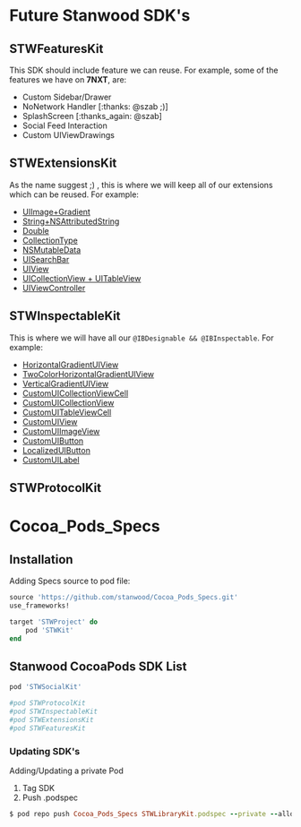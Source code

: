 

# Future Stanwood SDK's

## STWFeaturesKit

This SDK should include feature we can reuse. For example, some of the features we have on **7NXT**, are:

* Custom Sidebar/Drawer
* NoNetwork Handler [:thanks: @szab ;)]
* SplashScreen [:thanks_again: @szab]
* Social Feed Interaction
* Custom UIViewDrawings


## STWExtensionsKit

As the name suggest ;) , this is where we will keep all of our extensions which can be reused. For example: 

* [UIImage+Gradient](https://github.com/stanwood/Mach_Dich_Krass_Swift/blob/9f844ffe63207bc81a21478e03532fa83f0f6e5a/Mach_Dich_Krass/UIImage%2BGradient.swift)
* [String+NSAttributedString](https://github.com/stanwood/Mach_Dich_Krass_Swift/blob/9f844ffe63207bc81a21478e03532fa83f0f6e5a/Mach_Dich_Krass/String%2BNSAttributedString.swift)
* [Double](https://github.com/stanwood/Mach_Dich_Krass_Swift/blob/9f844ffe63207bc81a21478e03532fa83f0f6e5a/Mach_Dich_Krass/Double.swift)
* [CollectionType](https://github.com/stanwood/Mach_Dich_Krass_Swift/blob/9f844ffe63207bc81a21478e03532fa83f0f6e5a/Mach_Dich_Krass/CollectionType.swift)
* [NSMutableData](https://github.com/stanwood/Mach_Dich_Krass_Swift/blob/9f844ffe63207bc81a21478e03532fa83f0f6e5a/Mach_Dich_Krass/NSMutableData.swift)
* [UISearchBar](https://github.com/stanwood/Mach_Dich_Krass_Swift/blob/9f844ffe63207bc81a21478e03532fa83f0f6e5a/Mach_Dich_Krass/UISearchBar.swift)
* [UIView](https://github.com/stanwood/Mach_Dich_Krass_Swift/blob/9f844ffe63207bc81a21478e03532fa83f0f6e5a/Mach_Dich_Krass/UIViewExtension.swift)
* [UICollectionView + UITableView](https://github.com/stanwood/Mach_Dich_Krass_Swift/blob/9f844ffe63207bc81a21478e03532fa83f0f6e5a/Mach_Dich_Krass/UICollectionView%20%2B%20UITableView.swift)
* [UIViewController](https://github.com/stanwood/Mach_Dich_Krass_Swift/blob/9f844ffe63207bc81a21478e03532fa83f0f6e5a/Mach_Dich_Krass/UIViewController.swift)

## STWInspectableKit

This is where we will have all our `@IBDesignable && @IBInspectable`. For example:

* [HorizontalGradientUIView](https://github.com/stanwood/Mach_Dich_Krass_Swift/blob/9f844ffe63207bc81a21478e03532fa83f0f6e5a/Mach_Dich_Krass/HorizontalGradientUIView.swift)
* [TwoColorHorizontalGradientUIView](https://github.com/stanwood/Mach_Dich_Krass_Swift/blob/9f844ffe63207bc81a21478e03532fa83f0f6e5a/Mach_Dich_Krass/TwoColorHorizontalGradientUIView.swift)
* [VerticalGradientUIView](https://github.com/stanwood/Mach_Dich_Krass_Swift/blob/9f844ffe63207bc81a21478e03532fa83f0f6e5a/Mach_Dich_Krass/VerticalGradientUIView.swift)
* [CustomUICollectionViewCell](https://github.com/stanwood/Mach_Dich_Krass_Swift/blob/9f844ffe63207bc81a21478e03532fa83f0f6e5a/Mach_Dich_Krass/CustomUICollectionViewCell.swift)
* [CustomUICollectionView](https://github.com/stanwood/Mach_Dich_Krass_Swift/blob/9f844ffe63207bc81a21478e03532fa83f0f6e5a/Mach_Dich_Krass/CustomUICollectionView.swift)
* [CustomUITableViewCell](https://github.com/stanwood/Mach_Dich_Krass_Swift/blob/9f844ffe63207bc81a21478e03532fa83f0f6e5a/Mach_Dich_Krass/CustomUITableViewCell.swift)
* [CustomUIView](https://github.com/stanwood/Mach_Dich_Krass_Swift/blob/9f844ffe63207bc81a21478e03532fa83f0f6e5a/Mach_Dich_Krass/CustomUIView.swift)
* [CustomUIImageView](https://github.com/stanwood/Mach_Dich_Krass_Swift/blob/9f844ffe63207bc81a21478e03532fa83f0f6e5a/Mach_Dich_Krass/CustomUIImageView.swift)
* [CustomUIButton](https://github.com/stanwood/Mach_Dich_Krass_Swift/blob/9f844ffe63207bc81a21478e03532fa83f0f6e5a/Mach_Dich_Krass/CustomUIButton.swift)
* [LocalizedUIButton](https://github.com/stanwood/Mach_Dich_Krass_Swift/blob/9f844ffe63207bc81a21478e03532fa83f0f6e5a/Mach_Dich_Krass/LocalizedUIButton.swift)
* [CustomUILabel](https://github.com/stanwood/Mach_Dich_Krass_Swift/blob/9f844ffe63207bc81a21478e03532fa83f0f6e5a/Mach_Dich_Krass/CustomUILabel.swift)

## STWProtocolKit



# Cocoa_Pods_Specs


## Installation

Adding Specs source to pod file:

```ruby
source 'https://github.com/stanwood/Cocoa_Pods_Specs.git'
use_frameworks!

target 'STWProject' do
    pod 'STWKit'
end
```
## Stanwood CocoaPods SDK List



```ruby
pod 'STWSocialKit'

#pod STWProtocolKit
#pod STWInspectableKit
#pod STWExtensionsKit
#pod STWFeaturesKit
```

### Updating SDK's

Adding/Updating a private Pod

1) Tag SDK
2) Push .podspec

```ruby
$ pod repo push Cocoa_Pods_Specs STWLibraryKit.podspec --private --allow-warnings
```

